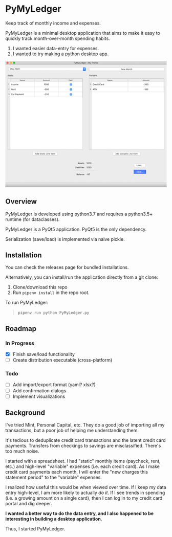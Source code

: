 # PyMyLedger

Keep track of monthly income and expenses.

PyMyLedger is a minimal desktop application that aims to make it easy to quickly track month-over-month spending habits.

1. I wanted easier data-entry for expenses.
2. I wanted to try making a python desktop app.

![Application Screenshot](/docs/screen-shot-1.png)

## Overview

PyMyLedger is developed using python3.7 and requires a python3.5+ runtime (for dataclasses).

PyMyLedger is a PyQt5 application. PyQt5 is the only dependency. 

Serialization (save/load) is implemented via naive pickle.

## Installation

You can check the releases page for bundled installations.

Alternatively, you can install/run the application directly from a git clone:

1. Clone/download this repo
2. Run `pipenv install` in the repo root.

To run PyMyLedger:

> `pipenv run python PyMyLedger.py`

## Roadmap

### In Progress

- [x] Finish save/load functionality
- [ ] Create distribution executable (cross-platform)

### Todo

- [ ] Add import/export format (yaml? xlsx?)
- [ ] Add confirmation dialogs
- [ ] Implement visualizations

## Background

I've tried Mint, Personal Capital, etc. They do a good job of importing all my transactions, but a poor job of helping me understanding them. 

It's tedious to deduplicate credit card transactions and the latent credit card payments. Transfers from checkings to savings are misclassified. There's too much noise.

I started with a spreadsheet. I had "static" monthly items (paycheck, rent, etc.) and high-level "variable" expenses (i.e. each credit card). As I make credit card payments each month, I will enter the "new charges this statement period" to the "variable" expenses.

I realized how useful this would be when viewed over time. If I keep my data entry high-level, I am more likely to actually _do it_. If I see trends in spending (i.e. a growing amount on a single card), then I can log in to my credit card portal and dig deeper.

**I wanted a better way to do the data entry, and I also happened to be interesting in building a desktop application**.

Thus, I started PyMyLedger.
